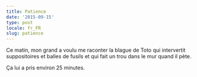 ```yaml
---
title: Patience
date: '2015-09-15'
type: post
locale: fr_FR
slug: patience
---
```


Ce matin, mon grand a voulu me raconter la blague de Toto qui intervertit suppositoires et balles de fusils et qui fait un trou dans le mur quand il pète.

Ça lui a pris environ 25 minutes.
